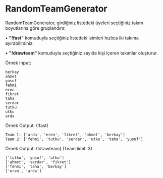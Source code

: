 # RandomTeamGenerator
 RandomTeamGenerator, girdiğiniz listedeki üyeleri seçtiğiniz takım boyutlarına göre gruplandırır.

• **"!fast"** komuduyla seçtiğiniz listedeki isimleri hızlıca iki takıma ayırabilirsiniz.

• **"!drawteam"** komuduyla seçtiğiniz sayıda kişi içeren takımlar oluşturur.

Örnek Input:
```
berkay
ahmet
yusuf
fehmi
eren
fikret
taha
serdar
tutku
utku
arda
```

Örnek Output: (!fast)
```
Team 1: ['arda', 'eren', 'fikret', 'ahmet', 'berkay']
Team 2: ['fehmi', 'tutku', 'serdar', 'utku', 'taha', 'yusuf']
```

Örnek Output: (!drawteam) (Team limit: 3)
```
['tutku', 'yusuf', 'utku']
['ahmet', 'serdar', 'fikret']
['fehmi', 'taha', 'berkay']
['eren', 'arda']
```

